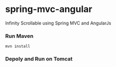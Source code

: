 # spring-mvc-angular
Infinity Scrollable using Spring MVC and AngularJs

### Run Maven
```
mvn install
```

### Depoly and Run on Tomcat
